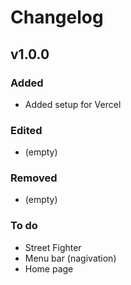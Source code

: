 # Changelog

## v1.0.0

### Added
- Added setup for Vercel

### Edited
 - (empty)

### Removed
- (empty)

### To do
 - Street Fighter
 - Menu bar (nagivation)
 - Home page
